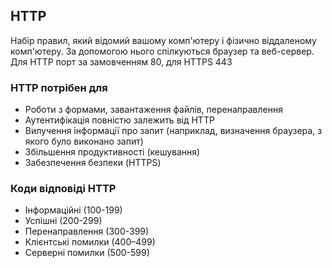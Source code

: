 ## HTTP

Набір правил, який відомий вашому комп'ютеру і фізично віддаленому комп'ютеру. За допомогою нього спілкуються браузер та веб-сервер. Для HTTP порт за замовченням 80, для HTTPS 443

### HTTP потрібен для

-   Роботи з формами, завантаження файлів, перенаправлення
-   Аутентифікація повністю залежить від HTTP
-   Вилучення інформації про запит (наприклад, визначення браузера, з якого було виконано запит)
-   Збільшення продуктивності (кешування)
-   Забезпечення безпеки (HTTPS)

### Коди відповіді HTTP

-   Інформаційні (100-199)
-   Успішні (200-299)
-   Перенаправлення (300-399)
-   Клієнтські помилки (400–499)
-   Серверні помилки (500-599)
